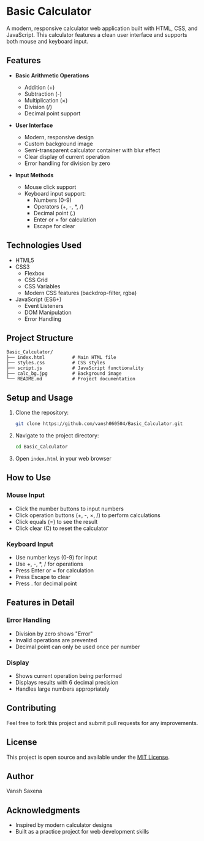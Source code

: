 # Basic Calculator

A modern, responsive calculator web application built with HTML, CSS, and JavaScript. This calculator features a clean user interface and supports both mouse and keyboard input.

## Features

- **Basic Arithmetic Operations**
  - Addition (+)
  - Subtraction (-)
  - Multiplication (×)
  - Division (/)
  - Decimal point support

- **User Interface**
  - Modern, responsive design
  - Custom background image
  - Semi-transparent calculator container with blur effect
  - Clear display of current operation
  - Error handling for division by zero

- **Input Methods**
  - Mouse click support
  - Keyboard input support:
    - Numbers (0-9)
    - Operators (+, -, *, /)
    - Decimal point (.)
    - Enter or = for calculation
    - Escape for clear

## Technologies Used

- HTML5
- CSS3
  - Flexbox
  - CSS Grid
  - CSS Variables
  - Modern CSS features (backdrop-filter, rgba)
- JavaScript (ES6+)
  - Event Listeners
  - DOM Manipulation
  - Error Handling

## Project Structure

```
Basic_Calculator/
├── index.html          # Main HTML file
├── styles.css          # CSS styles
├── script.js           # JavaScript functionality
├── calc_bg.jpg         # Background image
└── README.md           # Project documentation
```

## Setup and Usage

1. Clone the repository:
   ```bash
   git clone https://github.com/vansh060504/Basic_Calculator.git
   ```

2. Navigate to the project directory:
   ```bash
   cd Basic_Calculator
   ```

3. Open `index.html` in your web browser

## How to Use

### Mouse Input
- Click the number buttons to input numbers
- Click operation buttons (+, -, ×, /) to perform calculations
- Click equals (=) to see the result
- Click clear (C) to reset the calculator

### Keyboard Input
- Use number keys (0-9) for input
- Use +, -, *, / for operations
- Press Enter or = for calculation
- Press Escape to clear
- Press . for decimal point

## Features in Detail

### Error Handling
- Division by zero shows "Error"
- Invalid operations are prevented
- Decimal point can only be used once per number

### Display
- Shows current operation being performed
- Displays results with 6 decimal precision
- Handles large numbers appropriately

## Contributing

Feel free to fork this project and submit pull requests for any improvements.

## License

This project is open source and available under the [MIT License](LICENSE).

## Author

Vansh Saxena

## Acknowledgments

- Inspired by modern calculator designs
- Built as a practice project for web development skills 
